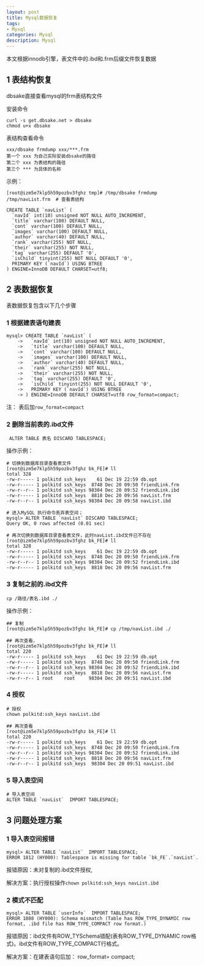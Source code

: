 ```yaml
---
layout: post
title: Mysql数据恢复
tags:
- Mysql
categories: Mysql
description: Mysql
---
```


本文根据innodb引擎，表文件中的.ibd和.frm后缀文件恢复数据

<!-- more --> 

## 1 表结构恢复

dbsake直接查看mysql的frm表结构文件

安装命令

```shell
curl -s get.dbsake.net > dbsake
chmod u+x dbsake
```

表结构查看命令

```shell
xxx/dbsake frmdump xxx/***.frm
第一个 xxx 为自己实际安装dbsake的路径
第二个 xxx 为表结构的路径
第三个 *** 为具体的名称
```

示例：

```shell
[root@izm5e7klp5h59pozbv3fghz tmp]# /tmp/dbsake frmdump /tmp/navList.frm  # 查看表结构

CREATE TABLE `navList` (
  `navId` int(10) unsigned NOT NULL AUTO_INCREMENT,
  `title` varchar(100) DEFAULT NULL,
  `cont` varchar(100) DEFAULT NULL,
  `images` varchar(100) DEFAULT NULL,
  `author` varchar(40) DEFAULT NULL,
  `rank` varchar(255) NOT NULL,
  `their` varchar(255) NOT NULL,
  `tag` varchar(255) DEFAULT '0',
  `isChild` tinyint(255) NOT NULL DEFAULT '0',
  PRIMARY KEY (`navId`) USING BTREE
) ENGINE=InnoDB DEFAULT CHARSET=utf8;
```

## 2 表数据恢复

表数据恢复包含以下几个步骤

### 1 根据建表语句建表

```shell
mysql> CREATE TABLE `navList` (
    ->   `navId` int(10) unsigned NOT NULL AUTO_INCREMENT,
    ->   `title` varchar(100) DEFAULT NULL,
    ->   `cont` varchar(100) DEFAULT NULL,
    ->   `images` varchar(100) DEFAULT NULL,
    ->   `author` varchar(40) DEFAULT NULL,
    ->   `rank` varchar(255) NOT NULL,
    ->   `their` varchar(255) NOT NULL,
    ->   `tag` varchar(255) DEFAULT '0',
    ->   `isChild` tinyint(255) NOT NULL DEFAULT '0',
    ->   PRIMARY KEY (`navId`) USING BTREE
    -> ) ENGINE=InnoDB DEFAULT CHARSET=utf8 row_format=compact;
```

注： 表后加`row_format=compact` 

### 2 删除当前表的.ibd文件

```shell
 ALTER TABLE 表名 DISCARD TABLESPACE;
```

操作示例：

```shell
# 切换到数据库目录查看表文件
[root@izm5e7klp5h59pozbv3fghz bk_FE]# ll  
total 328
-rw-r----- 1 polkitd ssh_keys    61 Dec 19 22:59 db.opt
-rw-r----- 1 polkitd ssh_keys  8748 Dec 20 09:50 friendLink.frm
-rw-r--r-- 1 polkitd ssh_keys 98304 Dec 20 09:52 friendLink.ibd
-rw-r----- 1 polkitd ssh_keys  8818 Dec 20 09:56 navList.frm
-rw-r--r-- 1 polkitd ssh_keys 98304 Dec 20 09:58 navList.ibd

# 进入MySQL 执行命令丢弃表空间；
mysql> ALTER TABLE `navList` DISCARD TABLESPACE;   
Query OK, 0 rows affected (0.01 sec)

# 再次切换到数据库目录查看表文件，此时navList.ibd文件已不存在
[root@izm5e7klp5h59pozbv3fghz bk_FE]# ll  
total 328
-rw-r----- 1 polkitd ssh_keys    61 Dec 19 22:59 db.opt
-rw-r----- 1 polkitd ssh_keys  8748 Dec 20 09:50 friendLink.frm
-rw-r--r-- 1 polkitd ssh_keys 98304 Dec 20 09:52 friendLink.ibd
-rw-r----- 1 polkitd ssh_keys  8818 Dec 20 09:56 navList.frm
```

### 3 复制之前的.ibd文件

```shell
cp /路径/表名.ibd ./
```

操作示例：

```shell
## 复制
[root@izm5e7klp5h59pozbv3fghz bk_FE]# cp /tmp/navList.ibd ./

## 再次查看，
[root@izm5e7klp5h59pozbv3fghz bk_FE]# ll
total 220
-rw-r----- 1 polkitd ssh_keys    61 Dec 19 22:59 db.opt
-rw-r----- 1 polkitd ssh_keys  8748 Dec 20 09:50 friendLink.frm
-rw-r--r-- 1 polkitd ssh_keys 98304 Dec 20 09:52 friendLink.ibd
-rw-r----- 1 polkitd ssh_keys  8818 Dec 20 09:56 navList.frm
-rw-r--r-- 1 root    root     98304 Dec 20 09:51 navList.ibd
```

### 4 授权

```shell
# 授权
chown polkitd:ssh_keys navList.ibd

## 再次查看
[root@izm5e7klp5h59pozbv3fghz bk_FE]# ll
total 220
-rw-r----- 1 polkitd ssh_keys    61 Dec 19 22:59 db.opt
-rw-r----- 1 polkitd ssh_keys  8748 Dec 20 09:50 friendLink.frm
-rw-r--r-- 1 polkitd ssh_keys 98304 Dec 20 09:52 friendLink.ibd
-rw-r----- 1 polkitd ssh_keys  8818 Dec 20 09:56 navList.frm
-rw-r--r-- 1 polkitd ssh_keys  98304 Dec 20 09:51 navList.ibd
```

### 5 导入表空间

```shell
# 导入表空间
ALTER TABLE `navList`  IMPORT TABLESPACE;
```

## 3 问题处理方案

### 1 导入表空间报错

```shell
mysql> ALTER TABLE `navList`  IMPORT TABLESPACE;
ERROR 1812 (HY000): Tablespace is missing for table `bk_FE`.`navList`.
```

报错原因：未对复制的.ibd文件授权,

解决方案：执行授权操作`chown polkitd:ssh_keys navList.ibd`

### 2 模式不匹配

```shell
mysql> ALTER TABLE `userInfo`  IMPORT TABLESPACE;
ERROR 1808 (HY000): Schema mismatch (Table has ROW_TYPE_DYNAMIC row format, .ibd file has ROW_TYPE_COMPACT row format.)
```

报错原因：ibd文件有ROW_TYSchema错配(表有ROW_TYPE_DYNAMIC row格式)。ibd文件有ROW_TYPE_COMPACT行格式。

解决方案：在建表语句后加： row_format= compact;